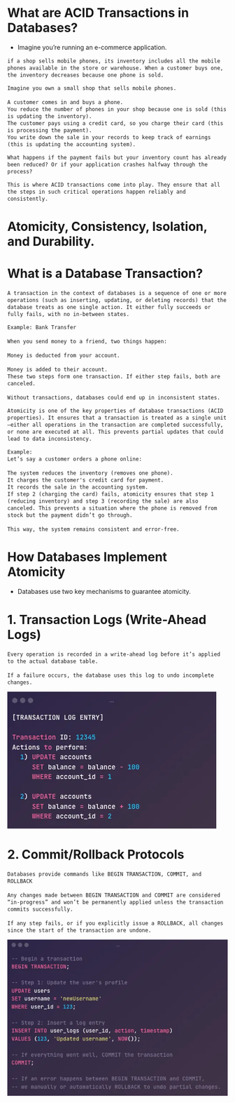 # What are ACID Transactions in Databases?

- Imagine you’re running an e-commerce application.
```
if a shop sells mobile phones, its inventory includes all the mobile phones available in the store or warehouse. When a customer buys one, the inventory decreases because one phone is sold.
```

```
Imagine you own a small shop that sells mobile phones.

A customer comes in and buys a phone.
You reduce the number of phones in your shop because one is sold (this is updating the inventory).
The customer pays using a credit card, so you charge their card (this is processing the payment).
You write down the sale in your records to keep track of earnings (this is updating the accounting system).
```
```
What happens if the payment fails but your inventory count has already been reduced? Or if your application crashes halfway through the process?
```

```
This is where ACID transactions come into play. They ensure that all the steps in such critical operations happen reliably and consistently.
```

# Atomicity, Consistency, Isolation, and Durability.

# What is a Database Transaction?

```
A transaction in the context of databases is a sequence of one or more operations (such as inserting, updating, or deleting records) that the database treats as one single action. It either fully succeeds or fully fails, with no in-between states.
```

```
Example: Bank Transfer

When you send money to a friend, two things happen:

Money is deducted from your account.

Money is added to their account.
These two steps form one transaction. If either step fails, both are canceled.

Without transactions, databases could end up in inconsistent states.

```
```
Atomicity is one of the key properties of database transactions (ACID properties). It ensures that a transaction is treated as a single unit—either all operations in the transaction are completed successfully, or none are executed at all. This prevents partial updates that could lead to data inconsistency.
```

```
Example:
Let’s say a customer orders a phone online:

The system reduces the inventory (removes one phone).
It charges the customer's credit card for payment.
It records the sale in the accounting system.
If step 2 (charging the card) fails, atomicity ensures that step 1 (reducing inventory) and step 3 (recording the sale) are also canceled. This prevents a situation where the phone is removed from stock but the payment didn’t go through.

This way, the system remains consistent and error-free.
```
# How Databases Implement Atomicity
- Databases use two key mechanisms to guarantee atomicity.
# 1. Transaction Logs (Write-Ahead Logs)
```
Every operation is recorded in a write-ahead log before it’s applied to the actual database table.

If a failure occurs, the database uses this log to undo incomplete changes.
```

![alt text](image-13.png)

# 2. Commit/Rollback Protocols
```
Databases provide commands like BEGIN TRANSACTION, COMMIT, and ROLLBACK

Any changes made between BEGIN TRANSACTION and COMMIT are considered “in-progress” and won’t be permanently applied unless the transaction commits successfully.

If any step fails, or if you explicitly issue a ROLLBACK, all changes since the start of the transaction are undone.
```
![alt text](image-14.png)


